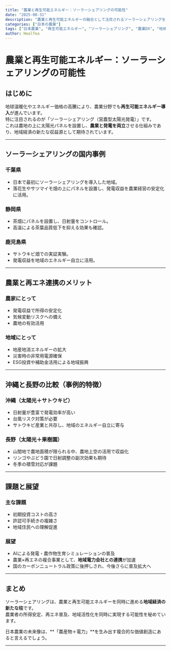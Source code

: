 ```yaml
---
title: "農業と再生可能エネルギー：ソーラーシェアリングの可能性"
date: "2025-08-31"
description: "農業と再生可能エネルギーの融合として注目されるソーラーシェアリングを中心に、国内事例や地域経済への効果、課題と展望を解説します。"
categories: ["日本の農業"]
tags: ["日本農業", "再生可能エネルギー", "ソーラーシェアリング", "農業DX", "地域経済", "持続可能性"]
author: HealTea
---
```


# 農業と再生可能エネルギー：ソーラーシェアリングの可能性

## はじめに
地球温暖化やエネルギー価格の高騰により、農業分野でも**再生可能エネルギー導入**が進んでいます。  
特に注目されるのが「ソーラーシェアリング（営農型太陽光発電）」です。  
これは農地の上に太陽光パネルを設置し、**農業と発電を両立**させる仕組みであり、地域経済の新たな収益源として期待されています。  

---

## ソーラーシェアリングの国内事例

### 千葉県
- 日本で最初にソーラーシェアリングを導入した地域。  
- 落花生やサツマイモ畑の上にパネルを設置し、発電収益を農業経営の安定化に活用。  

### 静岡県
- 茶畑にパネルを設置し、日射量をコントロール。  
- 高温による茶葉品質低下を抑える効果も確認。  

### 鹿児島県
- サトウキビ畑での実証実験。  
- 発電収益を地域のエネルギー自立に活用。  

---

## 農業と再エネ連携のメリット

### 農家にとって
- 発電収益で所得の安定化  
- 気候変動リスクへの備え  
- 農地の有効活用  

### 地域にとって
- 地産地消エネルギーの拡大  
- 災害時の非常用電源確保  
- ESG投資や補助金活用による地域振興  

---

## 沖縄と長野の比較（事例的特徴）

### 沖縄（太陽光＋サトウキビ）
- 日射量が豊富で発電効率が高い  
- 台風リスク対策が必要  
- サトウキビ産業と共存し、地域のエネルギー自立に寄与  

### 長野（太陽光＋果樹園）
- 山間地で農地面積が限られる中、農地上空の活用で収益化  
- リンゴやぶどう園で日射調整の副次効果も期待  
- 冬季の積雪対応が課題  

---

## 課題と展望

### 主な課題
- 初期投資コストの高さ  
- 許認可手続きの複雑さ  
- 地域住民への理解促進  

### 展望
- AIによる発電・農作物生育シミュレーションの普及  
- 農業×再エネの複合事業として、**地域電力会社との連携**が加速  
- 国のカーボンニュートラル政策に後押しされ、今後さらに普及拡大へ  

---

## まとめ
ソーラーシェアリングは、農業と再生可能エネルギーを同時に進める**地域経済の新たな柱**です。  
農業者の所得安定、再エネ普及、地域活性化を同時に実現する可能性を秘めています。  

日本農業の未来像は、**「農産物＋電力」**を生み出す複合的な価値創造にあると言えるでしょう。  

---

